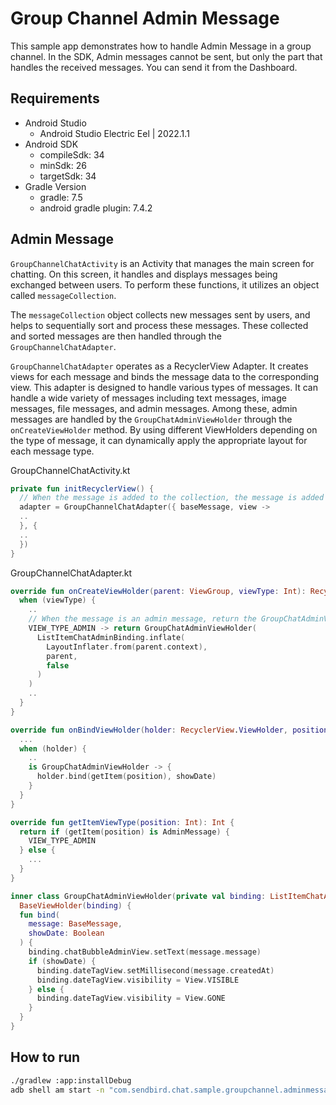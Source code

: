 # Group Channel Admin Message

This sample app demonstrates how to handle Admin Message in a group channel.
In the SDK, Admin messages cannot be sent, but only the part that handles the received messages. You can send it from the Dashboard.

## Requirements
+ Android Studio
  + Android Studio Electric Eel | 2022.1.1
+ Android SDK
    + compileSdk: 34
    + minSdk: 26
    + targetSdk: 34
+ Gradle Version
    + gradle: 7.5
    + android gradle plugin: 7.4.2

## Admin Message
`GroupChannelChatActivity` is an Activity that manages the main screen for chatting. On this screen, it handles and displays messages being exchanged between users. To perform these functions, it utilizes an object called `messageCollection`.

The `messageCollection` object collects new messages sent by users, and helps to sequentially sort and process these messages. These collected and sorted messages are then handled through the `GroupChannelChatAdapter`.

`GroupChannelChatAdapter` operates as a RecyclerView Adapter. It creates views for each message and binds the message data to the corresponding view. This adapter is designed to handle various types of messages. It can handle a wide variety of messages including text messages, image messages, file messages, and admin messages. Among these, admin messages are handled by the `GroupChatAdminViewHolder` through the `onCreateViewHolder` method. By using different ViewHolders depending on the type of message, it can dynamically apply the appropriate layout for each message type.

GroupChannelChatActivity.kt
``` kotlin
private fun initRecyclerView() {
  // When the message is added to the collection, the message is added to the adapter.
  adapter = GroupChannelChatAdapter({ baseMessage, view ->        
  ..
  }, {
  ..
  })
}
```

GroupChannelChatAdapter.kt
``` kotlin
override fun onCreateViewHolder(parent: ViewGroup, viewType: Int): RecyclerView.ViewHolder {
  when (viewType) {
    ..
    // When the message is an admin message, return the GroupChatAdminViewHolder.
    VIEW_TYPE_ADMIN -> return GroupChatAdminViewHolder(
      ListItemChatAdminBinding.inflate(
        LayoutInflater.from(parent.context),
        parent,
        false
      )
    )
    ..
  }
}

override fun onBindViewHolder(holder: RecyclerView.ViewHolder, position: Int) {
  ...
  when (holder) {
    ..
    is GroupChatAdminViewHolder -> {
      holder.bind(getItem(position), showDate)
    }
  }  
}

override fun getItemViewType(position: Int): Int {
  return if (getItem(position) is AdminMessage) {
    VIEW_TYPE_ADMIN
  } else {
    ...
  }
}

inner class GroupChatAdminViewHolder(private val binding: ListItemChatAdminBinding) :
  BaseViewHolder(binding) {
  fun bind(
    message: BaseMessage,
    showDate: Boolean
  ) {
    binding.chatBubbleAdminView.setText(message.message)
    if (showDate) {
      binding.dateTagView.setMillisecond(message.createdAt)
      binding.dateTagView.visibility = View.VISIBLE
    } else {
      binding.dateTagView.visibility = View.GONE
    }
  }
}
```

## How to run
``` bash
./gradlew :app:installDebug
adb shell am start -n "com.sendbird.chat.sample.groupchannel.adminmessage/com.sendbird.chat.sample.groupchannel.adminmessage.base.SplashActivity" -a android.intent.action.MAIN -c android.intent.category.LAUNCHER --splashscreen-show-icon
```
